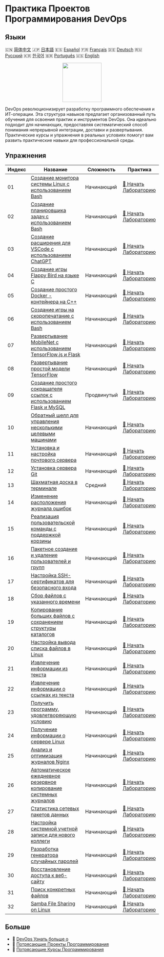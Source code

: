# Практика Проектов Программирования DevOps

## Языки

🇨🇳 [简体中文](README_zh.md) 🇯🇵 [日本語](README_ja.md) 🇪🇸 [Español](README_es.md) 🇫🇷 [Français](README_fr.md) 🇩🇪 [Deutsch](README_de.md) 🇷🇺 [Русский](README_ru.md) 🇰🇷 [한국어](README_ko.md) 🇧🇷 [Português](README_pt.md) 🇺🇸 [English](README.md) 

<div align="center">
<img width="128px" src="https://file.labex.io/path/a3Od9y18p0bV.png">
</div>

DevOps революционизирует разработку программного обеспечения и ИТ-операции. Эта структура навыков предлагает организованный путь обучения для освоения практик и инструментов DevOps. Она идеально подходит для начинающих, предоставляя систематический способ понимания непрерывной интеграции, доставки и развертывания. Практические курсы и упражнения в реальных условиях помогут вам развить практические навыки для профессиональной среды.

## Упражнения

|   Индекс | Название                                                                                                                                                     | Сложность   | Практика                                                                                                       |
|----------|--------------------------------------------------------------------------------------------------------------------------------------------------------------|-------------|----------------------------------------------------------------------------------------------------------------|
|       01 | [Создание монитора системы Linux с использованием Bash](https://labex.io/ru/courses/project-build-a-linux-system-monitor-using-bash)                         | Начинающий  | [🚀 Начать Лабораторию](https://labex.io/ru/courses/project-build-a-linux-system-monitor-using-bash)           |
|       02 | [Создание планировщика задач с использованием Bash](https://labex.io/ru/courses/project-build-a-task-scheduler-using-bash)                                   | Начинающий  | [🚀 Начать Лабораторию](https://labex.io/ru/courses/project-build-a-task-scheduler-using-bash)                 |
|       03 | [Создание расширения для VSCode с использованием ChatGPT](https://labex.io/ru/courses/project-build-an-vscode-extension-with-chatgpt)                        | Начинающий  | [🚀 Начать Лабораторию](https://labex.io/ru/courses/project-build-an-vscode-extension-with-chatgpt)            |
|       04 | [Создание игры Flappy Bird на языке C](https://labex.io/ru/courses/project-building-flappy-bird-using-c)                                                     | Начинающий  | [🚀 Начать Лабораторию](https://labex.io/ru/courses/project-building-flappy-bird-using-c)                      |
|       05 | [Создание простого Docker - контейнера на C++](https://labex.io/ru/courses/project-creating-a-simple-docker-container-in-cpp)                                | Начинающий  | [🚀 Начать Лабораторию](https://labex.io/ru/courses/project-creating-a-simple-docker-container-in-cpp)         |
|       06 | [Создание игры на скоропечатание с использованием Bash](https://labex.io/ru/courses/project-creating-a-typing-game-using-bash)                               | Начинающий  | [🚀 Начать Лабораторию](https://labex.io/ru/courses/project-creating-a-typing-game-using-bash)                 |
|       07 | [Развертывание MobileNet с использованием TensorFlow.js и Flask](https://labex.io/ru/courses/project-deploying-mobilenet-with-tensorflowjs-and-flask)        | Начинающий  | [🚀 Начать Лабораторию](https://labex.io/ru/courses/project-deploying-mobilenet-with-tensorflowjs-and-flask)   |
|       08 | [Развертывание простой модели TensorFlow](https://labex.io/ru/courses/project-deploying-a-simple-tensorflow-model)                                           | Начинающий  | [🚀 Начать Лабораторию](https://labex.io/ru/courses/project-deploying-a-simple-tensorflow-model)               |
|       09 | [Создание простого сокращателя ссылок с использованием Flask и MySQL](https://labex.io/ru/courses/project-build-a-simple-url-shortener-with-flask-and-mysql) | Продвинутый | [🚀 Начать Лабораторию](https://labex.io/ru/courses/project-build-a-simple-url-shortener-with-flask-and-mysql) |
|       10 | [Обратный шелл для управления несколькими целевыми машинами](https://labex.io/ru/courses/project-reverse-shell-to-control-multiple-targets)                  | Начинающий  | [🚀 Начать Лабораторию](https://labex.io/ru/courses/project-reverse-shell-to-control-multiple-targets)         |
|       11 | [Установка и настройка почтового сервера](https://labex.io/ru/courses/project-installing-and-configuring-a-mail-server)                                      | Начинающий  | [🚀 Начать Лабораторию](https://labex.io/ru/courses/project-installing-and-configuring-a-mail-server)          |
|       12 | [Установка сервера Git](https://labex.io/ru/courses/project-installing-a-git-server)                                                                         | Начинающий  | [🚀 Начать Лабораторию](https://labex.io/ru/courses/project-installing-a-git-server)                           |
|       13 | [Шахматная доска в терминале](https://labex.io/ru/courses/project-chess-board-in-terminal)                                                                   | Средний     | [🚀 Начать Лабораторию](https://labex.io/ru/courses/project-chess-board-in-terminal)                           |
|       14 | [Изменение расположения журнала ошибок](https://labex.io/ru/courses/project-changing-the-error-log-location)                                                 | Начинающий  | [🚀 Начать Лабораторию](https://labex.io/ru/courses/project-changing-the-error-log-location)                   |
|       15 | [Реализация пользовательской команды с поддержкой корзины](https://labex.io/ru/courses/project-avoid-accidental-deletion)                                    | Начинающий  | [🚀 Начать Лабораторию](https://labex.io/ru/courses/project-avoid-accidental-deletion)                         |
|       16 | [Пакетное создание и удаление пользователей и групп](https://labex.io/ru/courses/project-bulk-creation-and-deletion-of-users-and-groups)                     | Начинающий  | [🚀 Начать Лабораторию](https://labex.io/ru/courses/project-bulk-creation-and-deletion-of-users-and-groups)    |
|       17 | [Настройка SSH-сертификатов для безопасного входа](https://labex.io/ru/courses/project-certificate-configuration)                                            | Начинающий  | [🚀 Начать Лабораторию](https://labex.io/ru/courses/project-certificate-configuration)                         |
|       18 | [Сбор файлов с указанного времени](https://labex.io/ru/courses/project-collect-files-from-specified-time)                                                    | Начинающий  | [🚀 Начать Лабораторию](https://labex.io/ru/courses/project-collect-files-from-specified-time)                 |
|       19 | [Копирование больших файлов с сохранением структуры каталогов](https://labex.io/ru/courses/project-copy-specified-files)                                     | Начинающий  | [🚀 Начать Лабораторию](https://labex.io/ru/courses/project-copy-specified-files)                              |
|       20 | [Настройка вывода списка файлов в Linux](https://labex.io/ru/courses/project-directory-size)                                                                 | Начинающий  | [🚀 Начать Лабораторию](https://labex.io/ru/courses/project-directory-size)                                    |
|       21 | [Извлечение информации из текста](https://labex.io/ru/courses/project-extracting-information-from-text)                                                      | Начинающий  | [🚀 Начать Лабораторию](https://labex.io/ru/courses/project-extracting-information-from-text)                  |
|       22 | [Извлечение информации о ссылках из текста](https://labex.io/ru/courses/project-extracting-link-information-from-text)                                       | Начинающий  | [🚀 Начать Лабораторию](https://labex.io/ru/courses/project-extracting-link-information-from-text)             |
|       23 | [Получить программу, удовлетворяющую условию](https://labex.io/ru/courses/project-get-program-that-satisfies-the-condition)                                  | Начинающий  | [🚀 Начать Лабораторию](https://labex.io/ru/courses/project-get-program-that-satisfies-the-condition)          |
|       24 | [Получение информации о сервере Linux](https://labex.io/ru/courses/project-get-system-information)                                                           | Начинающий  | [🚀 Начать Лабораторию](https://labex.io/ru/courses/project-get-system-information)                            |
|       25 | [Анализ и оптимизация журналов Nginx](https://labex.io/ru/courses/project-log-analysis)                                                                      | Начинающий  | [🚀 Начать Лабораторию](https://labex.io/ru/courses/project-log-analysis)                                      |
|       26 | [Автоматическое ежедневное резервное копирование системных журналов](https://labex.io/ru/courses/project-log-backup)                                         | Начинающий  | [🚀 Начать Лабораторию](https://labex.io/ru/courses/project-log-backup)                                        |
|       27 | [Статистика сетевых пакетов данных](https://labex.io/ru/courses/project-network-data-packet-statistics)                                                      | Начинающий  | [🚀 Начать Лабораторию](https://labex.io/ru/courses/project-network-data-packet-statistics)                    |
|       28 | [Настройка системной учетной записи для нового коллеги](https://labex.io/ru/courses/project-new-colleague-system-account-setup)                              | Начинающий  | [🚀 Начать Лабораторию](https://labex.io/ru/courses/project-new-colleague-system-account-setup)                |
|       29 | [Разработка генератора случайных паролей](https://labex.io/ru/courses/project-password-generator)                                                            | Начинающий  | [🚀 Начать Лабораторию](https://labex.io/ru/courses/project-password-generator)                                |
|       30 | [Восстановление доступа к веб-сайту](https://labex.io/ru/courses/project-restore-access-to-website)                                                          | Начинающий  | [🚀 Начать Лабораторию](https://labex.io/ru/courses/project-restore-access-to-website)                         |
|       31 | [Поиск конкретных файлов](https://labex.io/ru/courses/project-searching-for-specific-files)                                                                  | Начинающий  | [🚀 Начать Лабораторию](https://labex.io/ru/courses/project-searching-for-specific-files)                      |
|       32 | [Samba File Sharing on Linux](https://labex.io/ru/courses/project-samba-file-sharing-on-linux)                                                               | Начинающий  | [🚀 Начать Лабораторию](https://labex.io/ru/courses/project-samba-file-sharing-on-linux)                       |

## Больше

- 🔗 [DevOps Узнать больше о](https://labex.io/ru/skilltrees/devops)
- 🔗 [Потрясающие Проекты Программирования](https://github.com/labex-labs/awesome-programming-projects)
- 🔗 [Потрясающие Курсы Программирования](https://github.com/labex-labs/awesome-programming-courses)

